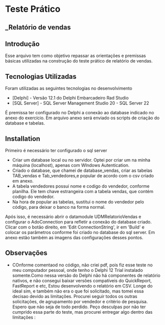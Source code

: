 # Teste Prático 
## _Relatório de vendas

## Introdução

 Esse arquivo tem como objetivo repassar as orientações e premissas básicas utilizadas na construção do teste prático de relatório de vendas.

## Tecnologias Utilizadas

Foram utilizadas as seguintes tecnologias no desenvolvimento

- [Delphi] - Versão 12.1 do Delphi Embarcadeiro Rad Studio
- [SQL Server] - SQL Server Management Studio 20 - SQL Server 22

É premissa ter configurado no Delphi a conexão ao database indicado no anexo do exercício.
Em arquivo anexo será enviado os scripts de criação do database e tabelas.

## Installation

Primeiro é necessário ter configurado o sql server

- Criar um database local ou no servidor. Optei por criar um na minha máquina (localhost), apenas com WIndows Autentication.
- Criado o database, que chamei de database_vendas, criar as tabelas TAB_vendas e Tab_vendedores,e popular de acordo com o csv criado em anexo.
- A tabela vendedores possui nome e codigo do vendedor, conforme planilha. Ele tem chave estrangeira com a tabela vendas, que contém codigo do vendedor.
- Na hora de popular as tabelas, sustitui o nome do vendedor pelo código, para deixar o banco na forma normal.

Após isso, é necessário abrir o datamodule UDMRelatorioVendas e configurar o AdoConnection para refletir a conexão do database criado.
Clicar com o botão direito, em 'Edit ConnectionString', ir em 'Build' e colocar os parâmetros conforme foi criado no database do sql server.
Em anexo estão também as imagens das configurações desses pontos.

## Observações

- COnforme comentaod no código, não criei pdf, pois fiz esse teste no meu computador pessoal, onde tenho o Delphi 12 Trial instalado somente.Como nessa versão do Delphi não há componentes de relatório nativos, e não consegui baixar versões compatíveis do QuickReport, FastReport e etc, Estou desenvolvendo o relatório em CSV. Longe do ideal sim, e também não era o que foi solicitado, mas tomei essa decisao devido as limitações. Procurei seguir todos os outras solicitações, de agrupamento por vendedor e critério de pesquisa. Espero que não seja de todo perdido. Peço desculpas por não ter cumprido essa parte do teste, mas procurei entregar algo dentro das limitações
:
